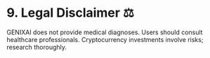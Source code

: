 # 9. Legal Disclaimer ⚖️  
GENIXAI does not provide medical diagnoses. Users should consult healthcare professionals. Cryptocurrency investments involve risks; research thoroughly.
